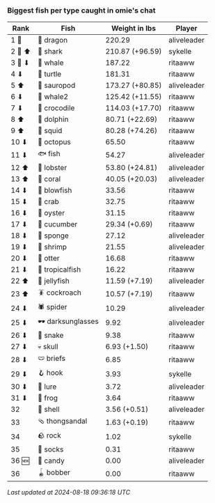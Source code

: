 ### Biggest fish per type caught in omie's chat
| Rank | Fish | Weight in lbs | Player |
|------|--------|-----------|---------|
| 1 🥇  | 🐉 dragon | 220.29 | aliveleader |
| 2 🥈 ⬆ | 🦈 shark | 210.87 (+96.59) | sykelle |
| 3 🥉 ⬇ | 🐳 whale | 187.22 | ritaaww |
| 4 ⬇ | 🐢 turtle | 181.31 | ritaaww |
| 5 ⬆ | 🦕 sauropod | 173.27 (+80.85) | aliveleader |
| 6 ⬇ | 🐋 whale2 | 125.42 (+11.55) | ritaaww |
| 7 ⬇ | 🐊 crocodile | 114.03 (+17.70) | ritaaww |
| 8 ⬆ | 🐬 dolphin | 80.71 (+22.69) | ritaaww |
| 9 ⬆ | 🦑 squid | 80.28 (+74.26) | ritaaww |
| 10 ⬇ | 🐙 octopus | 65.50 | ritaaww |
| 11 ⬇ | 🐟 fish | 54.27 | aliveleader |
| 12 ⬆ | 🦞 lobster | 53.80 (+24.81) | aliveleader |
| 13 ⬆ | 🪸 coral | 40.05 (+20.03) | aliveleader |
| 14 ⬇ | 🐡 blowfish | 33.56 | ritaaww |
| 15 ⬇ | 🦀 crab | 32.75 | ritaaww |
| 16 ⬇ | 🦪 oyster | 31.15 | ritaaww |
| 17 ⬇ | 🥒 cucumber | 29.34 (+0.69) | ritaaww |
| 18 ⬇ | 🧽 sponge | 27.12 | aliveleader |
| 19 ⬇ | 🦐 shrimp | 21.55 | aliveleader |
| 20 ⬇ | 🦦 otter | 16.68 | ritaaww |
| 21 ⬇ | 🐠 tropicalfish | 16.22 | ritaaww |
| 22 ⬆ | 🪼 jellyfish | 11.59 (+7.19) | aliveleader |
| 23 ⬆ | 🪳 cockroach | 10.57 (+7.19) | ritaaww |
| 24 ⬇ | 🕷️ spider | 10.29 | aliveleader |
| 25 ⬇ | 🕶️ darksunglasses | 9.92 | aliveleader |
| 26 ⬇ | 🐍 snake | 9.38 | ritaaww |
| 27 ⬇ | 💀 skull | 6.93 (+1.50) | ritaaww |
| 28 ⬇ | 🩲 briefs | 6.85 | ritaaww |
| 29 ⬇ | 🪝 hook | 3.93 | sykelle |
| 30 ⬇ | 🎏 lure | 3.72 | aliveleader |
| 31 ⬇ | 🐸 frog | 3.64 | ritaaww |
| 32  | 🐚 shell | 3.56 (+0.51) | aliveleader |
| 33  | 🩴 thongsandal | 1.63 (+0.19) | ritaaww |
| 34  | 🪨 rock | 1.02 | sykelle |
| 35  | 🧦 socks | 0.31 | ritaaww |
| 36 🆕 | 🍬 candy | 0.00 | aliveleader |
| 36  | 🪀 bobber | 0.00 | ritaaww |

_Last updated at 2024-08-18 09:36:18 UTC_